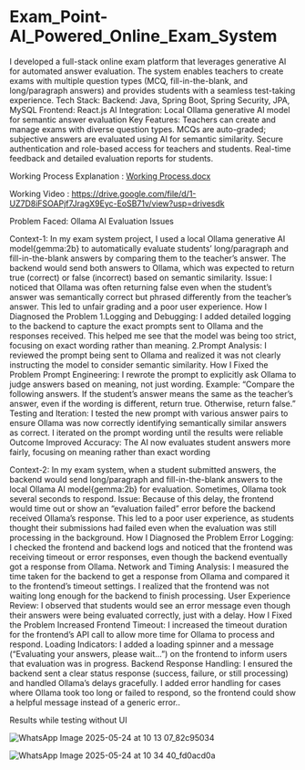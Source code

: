 # Exam_Point-AI_Powered_Online_Exam_System


I developed a full-stack online exam platform that leverages generative AI for automated answer evaluation. The system enables teachers to create exams with multiple question types (MCQ, fill-in-the-blank, and long/paragraph answers) and provides students with a seamless test-taking experience.
Tech Stack:
Backend: Java, Spring Boot, Spring Security, JPA, MySQL
Frontend: React.js
AI Integration: Local Ollama generative AI model for semantic answer evaluation
Key Features:
Teachers can create and manage exams with diverse question types.
MCQs are auto-graded; subjective answers are evaluated using AI for semantic similarity.
Secure authentication and role-based access for teachers and students.
Real-time feedback and detailed evaluation reports for students.

Working Process Explanation : [Working Process.docx](https://github.com/user-attachments/files/20432431/Working.Process.docx)

Working Video : https://drive.google.com/file/d/1-UZ7D8iFSOAPjf7JragX9Eyc-EoSB71v/view?usp=drivesdk


Problem Faced: Ollama AI Evaluation Issues 

Context-1:
In my exam system project, I used a local Ollama generative AI model{gemma:2b} to automatically evaluate students’ long/paragraph and fill-in-the-blank answers by comparing them to the teacher’s answer. The backend would send both answers to Ollama, which was expected to return true (correct) or false (incorrect) based on semantic similarity.
Issue:
I noticed that Ollama was often returning false even when the student’s answer was semantically correct but phrased differently from the teacher’s answer. This led to unfair grading and a poor user experience.
How I Diagnosed the Problem
1.Logging and Debugging:
I added detailed logging to the backend to capture the exact prompts sent to Ollama and the responses received.
This helped me see that the model was being too strict, focusing on exact wording rather than meaning.
2.Prompt Analysis:
I reviewed the prompt being sent to Ollama and realized it was not clearly instructing the model to consider semantic similarity.
How I Fixed the Problem
Prompt Engineering:
I rewrote the prompt to explicitly ask Ollama to judge answers based on meaning, not just wording.
Example:
“Compare the following answers. If the student’s answer means the same as the teacher’s answer, even if the wording is different, return true. Otherwise, return false.”
Testing and Iteration:
I tested the new prompt with various answer pairs to ensure Ollama was now correctly identifying semantically similar answers as correct.
I iterated on the prompt wording until the results were reliable
Outcome
Improved Accuracy:
The AI now evaluates student answers more fairly, focusing on meaning rather than exact wording


Context-2:
In my exam system, when a student submitted answers, the backend would send long/paragraph and fill-in-the-blank answers to the local Ollama AI model{gemma:2b} for evaluation. Sometimes, Ollama took several seconds to respond.
Issue:
Because of this delay, the frontend would time out or show an “evaluation failed” error before the backend received Ollama’s response. This led to a poor user experience, as students thought their submissions had failed even when the evaluation was still processing in the background.
How I Diagnosed the Problem
Error Logging:
I checked the frontend and backend logs and noticed that the frontend was receiving timeout or error responses, even though the backend eventually got a response from Ollama.
Network and Timing Analysis:
I measured the time taken for the backend to get a response from Ollama and compared it to the frontend’s timeout settings.
I realized that the frontend was not waiting long enough for the backend to finish processing.
User Experience Review:
I observed that students would see an error message even though their answers were being evaluated correctly, just with a delay.
How I Fixed the Problem
Increased Frontend Timeout:
I increased the timeout duration for the frontend’s API call to allow more time for Ollama to process and respond.
Loading Indicators:
I added a loading spinner and a message (“Evaluating your answers, please wait...”) on the frontend to inform users that evaluation was in progress.
Backend Response Handling:
I ensured the backend sent a clear status response (success, failure, or still processing) and handled Ollama’s delays gracefully.
I added error handling for cases where Ollama took too long or failed to respond, so the frontend could show a helpful message instead of a generic error..

 Results while testing without UI
 
 ![WhatsApp Image 2025-05-24 at 10 13 07_82c95034](https://github.com/user-attachments/assets/82e4caca-4ae3-4217-b895-a557d51b5f71)

 ![WhatsApp Image 2025-05-24 at 10 34 40_fd0acd0a](https://github.com/user-attachments/assets/f09e10e9-a14c-4a34-91fb-67fd03767b98)


